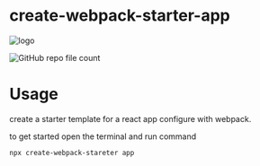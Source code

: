 # create-webpack-starter-app

![logo](<https://github.com/rapthappynbiang/create-webpack-starter-app/master/CWSA (2).png?raw=true>)

![GitHub repo file count](https://img.shields.io/github/directory-file-count/rapthappynbiang/create-webpack-starter-app)

# Usage

create a starter template for a react app configure with webpack.

to get started open the terminal and run command

```sh
npx create-webpack-stareter app
```
